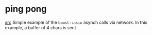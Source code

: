 # ping pong
[src](https://theboostcpplibraries.com/boost.asio)
Simple example of the `boost::asio` asynch calls via network.
In this example, a buffer of 4 chars is sent 